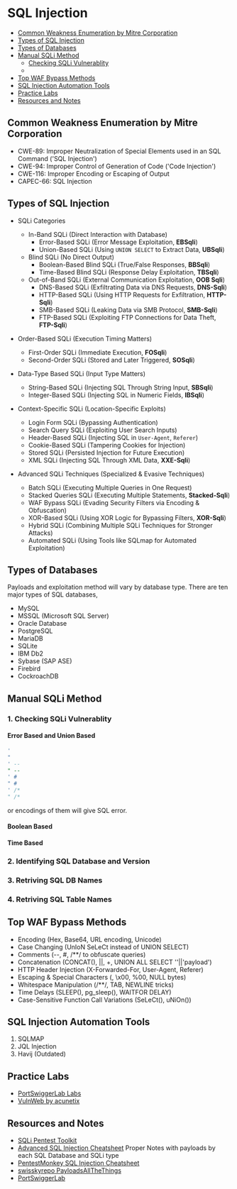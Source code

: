 # SQL Injection

- [Common Weakness Enumeration by Mitre Corporation](#common-weakness-enumeration-by-mitre-corporation)  
- [Types of SQL Injection](#types-of-sql-injection)
- [Types of Databases](#types-of-databases)
- [Manual SQLi Method](#manual-sqli-method)
  - [Checking SQLi Vulnerablity](#checking-sqli-vulnerablity)
  - 
- [Top WAF Bypass Methods](#top-waf-bypass-methods)
- [SQL Injection Automation Tools](#sql-injection-automation-tools)
- [Practice Labs](#practice-labs)
- [Resources and Notes](#resources-and-notes)

## Common Weakness Enumeration by Mitre Corporation
- CWE-89: Improper Neutralization of Special Elements used in an SQL Command ('SQL Injection')
- CWE-94: Improper Control of Generation of Code ('Code Injection')
- CWE-116: Improper Encoding or Escaping of Output
- CAPEC-66: SQL Injection

## Types of SQL Injection
- SQLi Categories  
  - In-Band SQLi (Direct Interaction with Database)  
    - Error-Based SQLi (Error Message Exploitation, **EBSqli**)  
    - Union-Based SQLi (Using `UNION SELECT` to Extract Data, **UBSqli**)  
  - Blind SQLi (No Direct Output)  
    - Boolean-Based Blind SQLi (True/False Responses, **BBSqli**)  
    - Time-Based Blind SQLi (Response Delay Exploitation, **TBSqli**)  
  - Out-of-Band SQLi (External Communication Exploitation, **OOB Sqli**)  
    - DNS-Based SQLi (Exfiltrating Data via DNS Requests, **DNS-Sqli**)  
    - HTTP-Based SQLi (Using HTTP Requests for Exfiltration, **HTTP-Sqli**)  
    - SMB-Based SQLi (Leaking Data via SMB Protocol, **SMB-Sqli**)  
    - FTP-Based SQLi (Exploiting FTP Connections for Data Theft, **FTP-Sqli**)  

- Order-Based SQLi (Execution Timing Matters)  
  - First-Order SQLi (Immediate Execution, **FOSqli**)  
  - Second-Order SQLi (Stored and Later Triggered, **SOSqli**)  

- Data-Type Based SQLi (Input Type Matters)  
  - String-Based SQLi (Injecting SQL Through String Input, **SBSqli**)  
  - Integer-Based SQLi (Injecting SQL in Numeric Fields, **IBSqli**)  

- Context-Specific SQLi (Location-Specific Exploits)  
  - Login Form SQLi (Bypassing Authentication)  
  - Search Query SQLi (Exploiting User Search Inputs)  
  - Header-Based SQLi (Injecting SQL in `User-Agent`, `Referer`)  
  - Cookie-Based SQLi (Tampering Cookies for Injection)  
  - Stored SQLi (Persisted Injection for Future Execution)  
  - XML SQLi (Injecting SQL Through XML Data, **XXE-Sqli**)  

- Advanced SQLi Techniques (Specialized & Evasive Techniques)  
  - Batch SQLi (Executing Multiple Queries in One Request)  
  - Stacked Queries SQLi (Executing Multiple Statements, **Stacked-Sqli**)  
  - WAF Bypass SQLi (Evading Security Filters via Encoding & Obfuscation)  
  - XOR-Based SQLi (Using XOR Logic for Bypassing Filters, **XOR-Sqli**)  
  - Hybrid SQLi (Combining Multiple SQLi Techniques for Stronger Attacks)  
  - Automated SQLi (Using Tools like SQLmap for Automated Exploitation)  

## Types of Databases
Payloads and exploitation method will vary by database type.
There are ten major types of SQL databases,
- MySQL
- MSSQL (Microsoft SQL Server)
- Oracle Database
- PostgreSQL
- MariaDB
- SQLite
- IBM Db2
- Sybase (SAP ASE)
- Firebird
- CockroachDB

## Manual SQLi Method
### 1. Checking SQLi Vulnerablity 
#### Error Based and Union Based
```SQL
'  
"  
' --  
" --  
' #  
" #  
' /*  
" /*  
```
or encodings of them will give SQL error.
#### Boolean Based
#### Time Based
### 2. Identifying SQL Database and Version
### 3. Retriving SQL DB Names
### 4. Retriving SQL Table Names


## Top WAF Bypass Methods
- Encoding (Hex, Base64, URL encoding, Unicode)
- Case Changing (UnIoN SeLeCt instead of UNION SELECT)
- Comments (--, #, /**/ to obfuscate queries)
- Concatenation (CONCAT(), ||, +, UNION ALL SELECT ''||'payload')
- HTTP Header Injection (X-Forwarded-For, User-Agent, Referer)
- Escaping & Special Characters (\, \x00, %00, NULL bytes)
- Whitespace Manipulation (/**/, TAB, NEWLINE tricks)
- Time Delays (SLEEP(), pg_sleep(), WAITFOR DELAY)
- Case-Sensitive Function Call Variations (SeLeCt(), uNiOn())

## SQL Injection Automation Tools
1. SQLMAP
2. JQL Injection
3. Havij (Outdated)

## Practice Labs
- [PortSwiggerLab Labs](https://portswigger.net/web-security/all-labs#sql-injection)
- [VulnWeb by acunetix](http://vulnweb.com/)

## Resources and Notes
- [SQLi Pentest Toolkit](https://cybersecleet.github.io/SQLi-Pentest-Toolkit/)
- [Advanced SQL Injection Cheatsheet](https://github.com/kleiton0x00/Advanced-SQL-Injection-Cheatsheet) Proper Notes with payloads by each SQL Database and SQLi type
- [PentestMonkey SQL Injection Cheatsheet](https://pentestmonkey.net/category/cheat-sheet/sql-injection)
- [swisskyrepo PayloadsAllTheThings](https://swisskyrepo.github.io/PayloadsAllTheThings/SQL%20Injection/#entry-point-detection)
- [PortSwiggerLab](https://portswigger.net/web-security/sql-injection#what-is-sql-injection-sqli)




